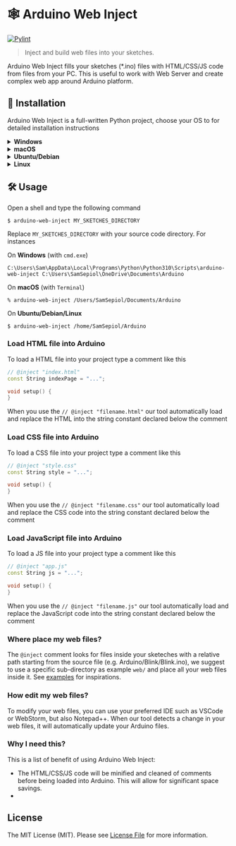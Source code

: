 # 🕸️ Arduino Web Inject

[![Pylint](https://github.com/fulminati/arduino-web-inject/actions/workflows/pylint.yml/badge.svg)](https://github.com/fulminati/arduino-web-inject/actions/workflows/pylint.yml)

> Inject and build web files into your sketches.

Arduino Web Inject fills your sketches (*.ino) files with HTML/CSS/JS code from files from your PC. This is useful to work with Web Server and create complex web app around Arduino platform.

## 💾 Installation

Arduino Web Inject is a full-written Python project, choose your OS to for detailed installation instructions


<details>
<summary><strong>Windows</strong></summary>

### Install on Windows
  
This project require Python on your PC, please visit this page <https://www.python.org/downloads/windows/>, then download and install the "Windows installer (64-bit)". Keep note where Python will be installed. Make sure to select the option "Add Python 3.x to PATH" during installation.

Open a shell and type the following command (amend path on your PC with the right username)

```
C:\Users\Sam\AppData\Local\Programs\Python\Python310\Scripts\pip install arduino-web-inject
```
</details>



<details>
<summary><strong>macOS</strong></summary>

### Install on macOS

This project require Python on your Mac, please visit this page <https://www.python.org/downloads/macos/>, then download and install the "macOS 64-bit universal2 installer". Keep note where Python will be installed.

> Alternativley you can use `$ brew install python@3.10`

Open a shell and type the following command (amend path on your PC with the right username)

```shell
% pip3 install arduino-web-inject  
```
</details>



<details>
<summary><strong>Ubuntu/Debian</strong></summary>

### Install on Ubuntu/Debian

```shell
$ sudo apt install python
```

```shell
$ pip install arduino-web-inject
```

</details>



<details>
<summary><strong>Linux</strong></summary>

### Install on Linux
    
Found best Python package fit to your needs here <https://www.python.org/downloads/source/>, then use `pip` to install `arduino-web-inject` on your PC.

```shell
$ pip install arduino-web-inject
```

</details>



## 🛠️ Usage

Open a shell and type the following command

```shell
$ arduino-web-inject MY_SKETCHES_DIRECTORY
```

Replace `MY_SKETCHES_DIRECTORY` with your source code directory. For instances

On **Windows** (with `cmd.exe`)

```shell
C:\Users\Sam\AppData\Local\Programs\Python\Python310\Scripts\arduino-web-inject C:\Users\SamSepiol\OneDrive\Documents\Arduino
```

On **macOS** (with `Terminal`)

```shell
% arduino-web-inject /Users/SamSepiol/Documents/Arduino
```

On **Ubuntu/Debian/Linux**

```shell
$ arduino-web-inject /home/SamSepiol/Arduino
```

### Load HTML file into Arduino

To load a HTML file into your project type a comment like this

```cpp
// @inject "index.html"
const String indexPage = "...";

void setup() {
}
```

When you use the `// @inject "filename.html"` our tool automatically load and replace the HTML into the string constant declared below the comment

### Load CSS file into Arduino

To load a CSS file into your project type a comment like this

```cpp
// @inject "style.css"
const String style = "...";

void setup() {
}
```

When you use the `// @inject "filename.css"` our tool automatically load and replace the CSS code into the string constant declared below the comment

### Load JavaScript file into Arduino

To load a JS file into your project type a comment like this

```cpp
// @inject "app.js"
const String js = "...";

void setup() {
}
```

When you use the `// @inject "filename.js"` our tool automatically load and replace the JavaScript code into the string constant declared below the comment

### Where place my web files?

The `@inject` comment looks for files inside your sketeches with a relative path starting from the source file (e.g. Arduino/Blink/Blink.ino), we suggest to use a specific sub-directory as example `web/` and place all your web files inside it. See [examples](https://github.com/fulminati/arduino-web-inject/blob/main/examples/WiFi/WiFi.ino#L22) for inspirations.

### How edit my web files?

To modify your web files, you can use your preferred IDE such as VSCode or WebStorm, but also Notepad++. When our tool detects a change in your web files, it will automatically update your Arduino files.

### Why I need this?

This is a list of benefit of using Arduino Web Inject:

* The HTML/CSS/JS code will be minified and cleaned of comments before being loaded into Arduino. This will allow for significant space savings.
* 

## License

The MIT License (MIT). Please see [License File](LICENSE) for more information.
